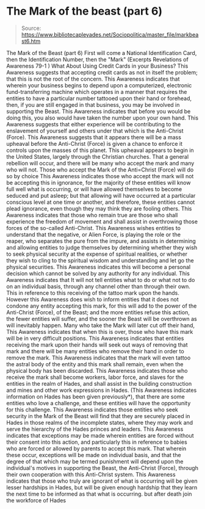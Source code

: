 # The Mark of the beast (part 6)

> Source: https://www.bibliotecapleyades.net/Sociopolitica/master_file/markbeast6.htm

The
Mark of the Beast (part 6)
First will come a National
Identification Card,
then the Identification Number, then the "Mark"
(Excerpts Revelations of Awareness 79-1 )
What About Using
Credit Cards in your Business?
This Awareness suggests that accepting credit cards as not in itself the problem; that this is not the root of the concern. This Awareness indicates that wherein your business begins to depend upon a computerized, electronic fund-transferring machine which operates in a manner that requires the entities to have a particular number tattooed upon their hand or forehead, then, if you are still engaged in that business, you may be involved in supporting the Beast. This Awareness indicates that before you would be doing this, you also would have taken the number upon your own hand.
This Awareness suggests that either experience will be contributing to the enslavement of yourself and others under that which is the Anti-Christ (Force). This Awareness suggests that it appears there will be a mass upheaval before the Anti-Christ (Force) is given a chance to enforce it controls upon the masses of this planet. This upheaval appears to begin in the United States, largely through the Christian churches. That a general rebellion will occur, and there will be many who accept the mark and many who will not.
Those who accept the Mark of the Anti=Christ (Force) will do so by choice
This Awareness indicates
those who accept the mark will not be accepting this in ignorance, for the
majority of these entities will know full well what is occurring, or will
have allowed themselves to become seduced and put asleep; but that allowing
will have occurred at a particular conscious level at one time or another,
and therefore, these entities cannot plead ignorance, even though they may
think they are fooling others.
This Awareness indicates that those
who remain true are those who shall experience the freedom of movement and
shall assist in overthrowing those forces of
the so-called Anti-Christ. This
Awareness wishes entities to understand that the negative, or Alien Force,
is playing the role or the reaper, who separates the pure from the impure,
and assists in determining and allowing entities to judge themselves by determining
whether they wish to seek physical security at the expense of spiritual realities,
or whether they wish to cling to the spiritual wisdom and understanding and
let go the physical securities.
This Awareness indicates this will
become a personal decision which cannot be solved by any authority for any
individual. This Awareness indicates that It will not tell entities
what to do or what not to do on an individual basis, through any channel other
than through their own. This in reference to this receiving of the tattoo
mark upon the hands. However this Awareness does wish to inform entities that
it does not condone any entity accepting this mark, for this will add to the
power of the Anti-Christ (Force), of the Beast; and the more entities refuse
this action, the fewer entities will suffer, and the sooner the Beast will
be overthrown as will inevitably happen.
Many who take
the Mark will later cut off their hand,
This Awareness indicates that when
this is over, those who have this mark will be in very difficult positions.
This Awareness indicates that entities receiving the mark upon their hands
will seek out ways of removing that mark and there will be many entities who
remove their hand in order to remove the mark.
This Awareness indicates that the
mark will even tattoo the astral body of the entity and this mark shall remain,
even when the physical body has been discarded. This Awareness indicates those
who receive the mark shall become workers, labor force, and slaves for the
entities in the realm of Hades, and shall assist in the building construction
and mines and other work expressions in Hades. (This Awareness indicates information
on Hades has been given previously*), that there are some entities who love
a challenge, and these entities will have the opportunity for this challenge.
This Awareness indicates those entities who seek security in the Mark of the
Beast will find that they are securely placed in Hades in those realms of
the incomplete states, where they may work and serve the hierarchy of the
Hades princes and leaders.
This Awareness indicates that exceptions
may be made wherein entities are forced without their consent into this action,
and particularly this in reference to babies who are forced or allowed by
parents to accept this mark. That wherein these occur, exceptions will be
made on individual basis, and that the degree of that which may be termed
punishment will depend upon the individual's motives in supporting the Beast,
the Anti-Christ (Force), through their own cooperation with this Anti-Christ
system.
This Awareness indicates that those
who truly are ignorant of what is occurring will be given lesser hardships
in Hades, but will be given enough hardship that they learn the next time
to be informed as that what is occurring.
but after death join the workforce of Hades
